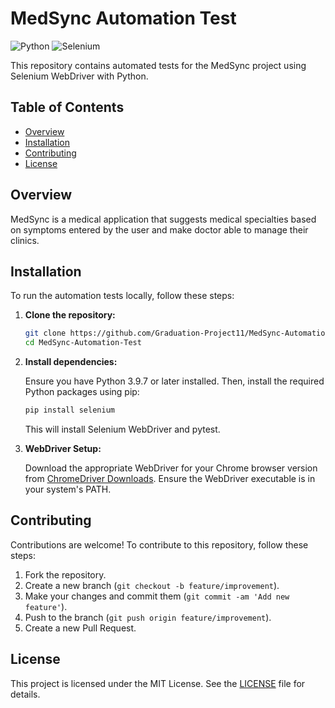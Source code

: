 
# MedSync Automation Test

![Python](https://img.shields.io/badge/Python-3.9.7-blue)
![Selenium](https://img.shields.io/badge/Selenium-4.1.0-green)

This repository contains automated tests for the MedSync project using Selenium WebDriver with Python.

## Table of Contents

- [Overview](#overview)
- [Installation](#installation)
- [Contributing](#contributing)
- [License](#license)

## Overview

MedSync is a medical application that suggests medical specialties based on symptoms entered by the user and make doctor able to manage their clinics. 

## Installation

To run the automation tests locally, follow these steps:

1. **Clone the repository:**

   ```bash
   git clone https://github.com/Graduation-Project11/MedSync-Automation-Test.git
   cd MedSync-Automation-Test
   ```

2. **Install dependencies:**

   Ensure you have Python 3.9.7 or later installed. Then, install the required Python packages using pip:

   ```bash
   pip install selenium
   ```

   This will install Selenium WebDriver and pytest.

3. **WebDriver Setup:**

   Download the appropriate WebDriver for your Chrome browser version from [ChromeDriver Downloads](https://sites.google.com/chromium.org/driver/downloads). Ensure the WebDriver executable is in your system's PATH.


## Contributing

Contributions are welcome! To contribute to this repository, follow these steps:

1. Fork the repository.
2. Create a new branch (`git checkout -b feature/improvement`).
3. Make your changes and commit them (`git commit -am 'Add new feature'`).
4. Push to the branch (`git push origin feature/improvement`).
5. Create a new Pull Request.

## License

This project is licensed under the MIT License. See the [LICENSE](LICENSE) file for details.

